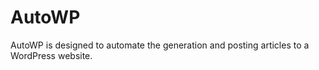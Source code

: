 # AutoWP
AutoWP is designed to automate the generation and posting articles to a WordPress website.
